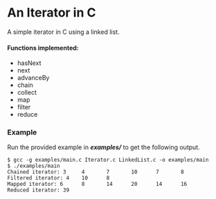 
# An Iterator in C

A simple iterator in C using a linked list.

#### Functions implemented:

* hasNext
* next
* advanceBy
* chain
* collect
* map
* filter
* reduce

### Example

Run the provided example in ___examples/___ to get the following output.

```
$ gcc -g examples/main.c Iterator.c LinkedList.c -o examples/main
$ ./examples/main
Chained iterator: 3     4       7       10      7       8
Filtered iterator: 4    10      8
Mapped iterator: 6      8       14      20      14      16
Reduced iterator: 39
```


